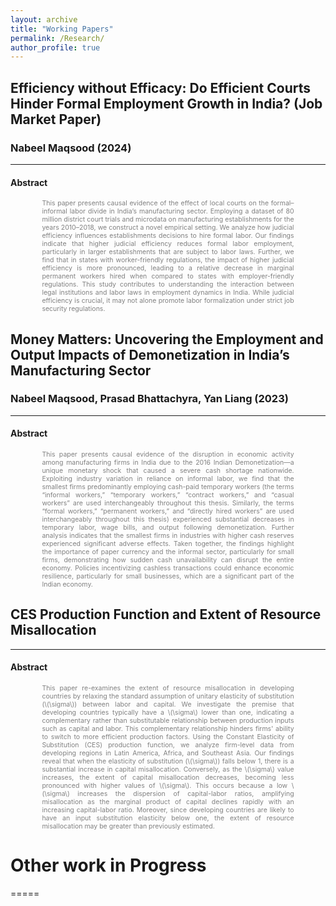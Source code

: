 ```yaml
---
layout: archive
title: "Working Papers"
permalink: /Research/
author_profile: true
---
```




## Efficiency without Efficacy: Do Efficient Courts Hinder Formal Employment Growth in India? (Job Market Paper)
### Nabeel Maqsood (2024)
----

#### Abstract
<div style="font-size: 0.75em; color: grey; text-align: justify; width: 80%; margin: 0 auto;">
This paper presents causal evidence of the effect of local courts on the formal–informal labor divide in India’s manufacturing sector. Employing a dataset of 80 million district court trials and microdata on manufacturing establishments for the years 2010–2018, we construct a novel empirical setting. We analyze how judicial efficiency influences establishments decisions to hire formal labor. Our findings indicate that higher judicial efficiency reduces formal labor employment, particularly in larger establishments that are subject to labor laws. Further, we find that in states with worker-friendly regulations, the impact of higher judicial efficiency is more pronounced, leading to a relative decrease in marginal permanent workers hired when compared to states with employer-friendly regulations. This study contributes to understanding the interaction between legal institutions and labor laws in employment dynamics in India. While judicial efficiency is crucial, it may not alone promote labor formalization under strict job security regulations.
</div>

## Money Matters: Uncovering the Employment and Output Impacts of Demonetization in India’s Manufacturing Sector
### Nabeel Maqsood, Prasad Bhattachyra, Yan Liang (2023)
-----

#### Abstract
<div style="font-size: 0.75em; color: grey; text-align: justify; width: 80%; margin: 0 auto;">
This paper presents causal evidence of the disruption in economic activity among manufacturing firms in India due to the 2016 Indian Demonetization—a unique monetary shock that caused a severe cash shortage nationwide. Exploiting industry variation in reliance on informal labor, we find that the smallest firms predominantly employing cash-paid temporary workers (the terms “informal workers,” “temporary workers,” “contract workers,” and “casual workers” are used interchangeably throughout this thesis. Similarly, the terms “formal workers,” “permanent workers,” and “directly hired workers” are used interchangeably throughout this thesis) experienced substantial decreases in temporary labor, wage bills, and output following demonetization. Further analysis indicates that the smallest firms in industries with higher cash reserves experienced significant adverse effects. Taken together, the findings highlight the importance of paper currency and the informal sector, particularly for small firms, demonstrating how sudden cash unavailability can disrupt the entire economy. Policies incentivizing cashless transactions could enhance economic resilience, particularly for small businesses, which are a significant part of the Indian economy.
</div>

## CES Production Function and Extent of Resource Misallocation
------

#### Abstract
<div style="font-size: 0.75em; color: grey; text-align: justify; width: 80%; margin: 0 auto;">
This paper re-examines the extent of resource misallocation in developing countries by relaxing the standard assumption of unitary elasticity of substitution (\(\sigma\)) between labor and capital. We investigate the premise that developing countries typically have a \(\sigma\) lower than one, indicating a complementary rather than substitutable relationship between production inputs such as capital and labor. This complementary relationship hinders firms' ability to switch to more efficient production factors. Using the Constant Elasticity of Substitution (CES) production function, we analyze firm-level data from developing regions in Latin America, Africa, and Southeast Asia. Our findings reveal that when the elasticity of substitution (\(\sigma\)) falls below 1, there is a substantial increase in capital misallocation. Conversely, as the \(\sigma\) value increases, the extent of capital misallocation decreases, becoming less pronounced with higher values of \(\sigma\). This occurs because a low \(\sigma\) increases the dispersion of capital-labor ratios, amplifying misallocation as the marginal product of capital declines rapidly with an increasing capital-labor ratio. Moreover, since developing countries are likely to have an input substitution elasticity below one, the extent of resource misallocation may be greater than previously estimated.
</div>

# Other work in Progress
=====



<!-- 
  {% comment %}
  {% remove upper and lower brackets when you have a google profile to activate below comment %}
  <div class="wordwrap">You can also find my articles on <a href="{{site.author.googlescholar}}">my Google Scholar profile</a>.</div>
  {% endcomment %}
-->

